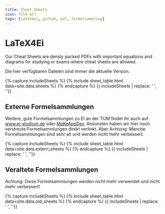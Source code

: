 ```yaml
---
title: Cheat Sheets
icon: file-alt
tags: [latex4ei, github, pdf, formelsammlung]
---
```


# LaTeX4Ei

Our Cheat Sheets are densly packed PDFs with important equations and diagrams for studying or exams where cheat sheets are allowed.

Die hier verfügbaren Dateien sind immer die aktuelle Version.

{% capture includeSheets %}
{% include sheet_table.html data=site.data.sheets %}
{% endcapture %}
{{ includeSheets | replace: '    ', ''}}

## Externe Formelsammlungen

Weitere, gute Formelsammlungen zu EI an der TUM findet ihr auch auf <a href="http://www.ei-studium.de">www.ei-studium.de</a> oder <a href="https://makeappdev.github.io/TUM-Projekte">MaKeAppDev</a>. Ansonsten haben wir hier noch verstreute Formelsammlungen direkt verlinkt. Aber Achtung: Manche Formelsammlungen sind sehr alt und werden nicht mehr verbessert.

{% capture includeSheets %}
{% include sheet_table.html data=site.data.extern_sheets %}
{% endcapture %}
{{ includeSheets | replace: '    ', ''}}

## Veraltete Formelsammlungen

Achtung: Diese Formelsammlungen werden nicht mehr verwendet und nicht mehr verbessert!

{% capture includeSheets %}
{% include sheet_table.html data=site.data.old_sheets %}
{% endcapture %}
{{ includeSheets | replace: '    ', ''}}

